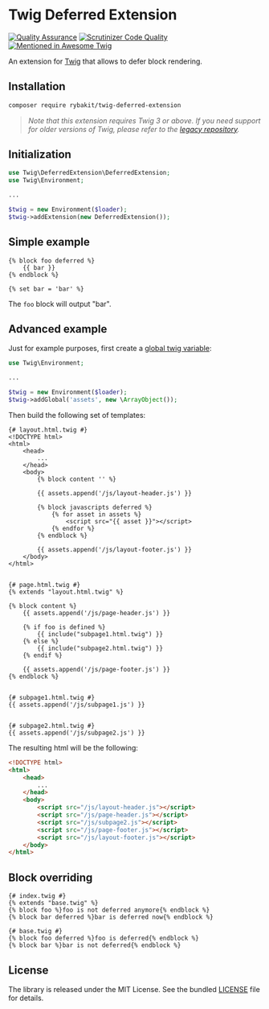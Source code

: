 Twig Deferred Extension
=======================

[![Quality Assurance](https://github.com/rybakit/twig-deferred-extension/workflows/QA/badge.svg)](https://github.com/rybakit/twig-deferred-extension/actions?query=workflow%3AQA)
[![Scrutinizer Code Quality](https://scrutinizer-ci.com/g/rybakit/twig-deferred-extension/badges/quality-score.png?b=master)](https://scrutinizer-ci.com/g/rybakit/twig-deferred-extension/?branch=master)
[![Mentioned in Awesome Twig](https://awesome.re/mentioned-badge.svg)](https://github.com/JulienRAVIA/awesome-twig#extensions)

An extension for [Twig](https://twig.symfony.com/) that allows to defer block rendering.


## Installation

```bash
composer require rybakit/twig-deferred-extension
```

> *Note that this extension requires Twig 3 or above. If you need support for older versions of Twig,
> please refer to the [legacy repository](https://github.com/rybakit/twig-extensions-deferred-legacy).* 


## Initialization

```php
use Twig\DeferredExtension\DeferredExtension;
use Twig\Environment;

...

$twig = new Environment($loader);
$twig->addExtension(new DeferredExtension());
```

## Simple example

```jinja
{% block foo deferred %}
    {{ bar }}
{% endblock %}

{% set bar = 'bar' %}
```

The `foo` block will output "bar".


## Advanced example

Just for example purposes, first create a [global twig variable](http://twig.sensiolabs.org/doc/advanced.html#globals):

```php
use Twig\Environment;

...

$twig = new Environment($loader);
$twig->addGlobal('assets', new \ArrayObject());
```

Then build the following set of templates:

```jinja
{# layout.html.twig #}
<!DOCTYPE html>
<html>
    <head>
        ...
    </head>
    <body>
        {% block content '' %}

        {{ assets.append('/js/layout-header.js') }}

        {% block javascripts deferred %}
            {% for asset in assets %}
                <script src="{{ asset }}"></script>
            {% endfor %}
        {% endblock %}

        {{ assets.append('/js/layout-footer.js') }}
    </body>
</html>


{# page.html.twig #}
{% extends "layout.html.twig" %}

{% block content %}
    {{ assets.append('/js/page-header.js') }}

    {% if foo is defined %}
        {{ include("subpage1.html.twig") }}
    {% else %}
        {{ include("subpage2.html.twig") }}
    {% endif %}

    {{ assets.append('/js/page-footer.js') }}
{% endblock %}


{# subpage1.html.twig #}
{{ assets.append('/js/subpage1.js') }}


{# subpage2.html.twig #}
{{ assets.append('/js/subpage2.js') }}
```

The resulting html will be the following:

```html
<!DOCTYPE html>
<html>
    <head>
        ...
    </head>
    <body>
        <script src="/js/layout-header.js"></script>
        <script src="/js/page-header.js"></script>
        <script src="/js/subpage2.js"></script>
        <script src="/js/page-footer.js"></script>
        <script src="/js/layout-footer.js"></script>
    </body>
</html>
```


## Block overriding

```jinja
{# index.twig #}
{% extends "base.twig" %}
{% block foo %}foo is not deferred anymore{% endblock %}
{% block bar deferred %}bar is deferred now{% endblock %}

{# base.twig #}
{% block foo deferred %}foo is deferred{% endblock %}
{% block bar %}bar is not deferred{% endblock %}
```


## License

The library is released under the MIT License. See the bundled [LICENSE](LICENSE) file for details.
